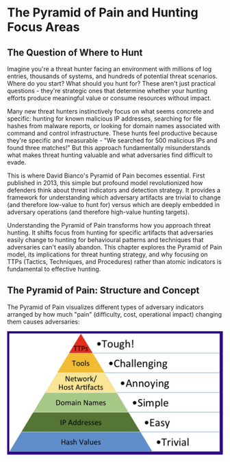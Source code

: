 # The Pyramid of Pain and Hunting Focus Areas

## The Question of Where to Hunt

Imagine you're a threat hunter facing an environment with millions of log entries, thousands of systems, and hundreds of potential threat scenarios. Where do you start? What should you hunt for? These aren't just practical questions - they're strategic ones that determine whether your hunting efforts produce meaningful value or consume resources without impact.

Many new threat hunters instinctively focus on what seems concrete and specific: hunting for known malicious IP addresses, searching for file hashes from malware reports, or looking for domain names associated with command and control infrastructure. These hunts feel productive because they're specific and measurable - "We searched for 500 malicious IPs and found three matches!" But this approach fundamentally misunderstands what makes threat hunting valuable and what adversaries find difficult to evade.

This is where David Bianco's Pyramid of Pain becomes essential. First published in 2013, this simple but profound model revolutionized how defenders think about threat indicators and detection strategy. It provides a framework for understanding which adversary artifacts are trivial to change (and therefore low-value to hunt for) versus which are deeply embedded in adversary operations (and therefore high-value hunting targets).

Understanding the Pyramid of Pain transforms how you approach threat hunting. It shifts focus from hunting for specific artifacts that adversaries easily change to hunting for behavioural patterns and techniques that adversaries can't easily abandon. This chapter explores the Pyramid of Pain model, its implications for threat hunting strategy, and why focusing on TTPs (Tactics, Techniques, and Procedures) rather than atomic indicators is fundamental to effective hunting.

## The Pyramid of Pain: Structure and Concept

The Pyramid of Pain visualizes different types of adversary indicators arranged by how much "pain" (difficulty, cost, operational impact) changing them causes adversaries:

![pyramid_of_pain](./img/pyramid.png)

